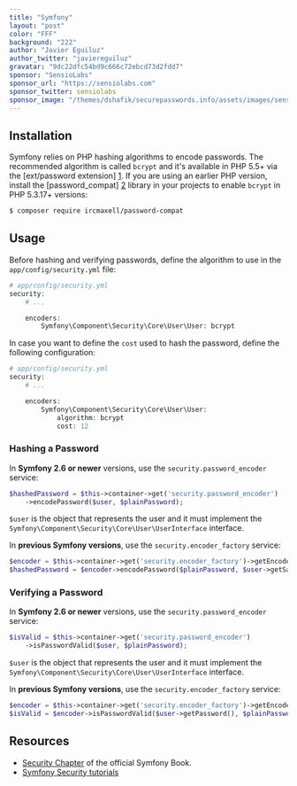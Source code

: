 ```yaml
---
title: "Symfony"
layout: "post"
color: "FFF"
background: "222"
author: "Javier Eguiluz"
author_twitter: "javiereguiluz"
gravatar: "9dc22dfc54bd9c666c72ebcd73d2fdd7"
sponsor: "SensioLabs"
sponsor_url: "https://sensiolabs.com"
sponsor_twitter: sensiolabs
sponsor_image: "/themes/dshafik/securepasswords.info/assets/images/sensiolabs.png"
---
```


## Installation

Symfony relies on PHP hashing algorithms to encode passwords. The recommended
algorithm is called `bcrypt` and it's available in PHP 5.5+ via the
[ext/password extension] [1]. If you are using an earlier PHP version, install
the [password_compat] [2] library in your  projects to enable `bcrypt` in PHP
5.3.17+ versions:

```sh
$ composer require ircmaxell/password-compat
```

## Usage

Before hashing and verifying passwords, define the algorithm to use in the
`app/config/security.yml` file:

```php
# app/config/security.yml
security:
    # ...

    encoders:
        Symfony\Component\Security\Core\User\User: bcrypt
```

In case you want to define the `cost` used to hash the password, define the
following configuration:

```php
# app/config/security.yml
security:
    # ...

    encoders:
        Symfony\Component\Security\Core\User\User:
            algorithm: bcrypt
            cost: 12
```

### Hashing a Password

In **Symfony 2.6 or newer** versions, use the `security.password_encoder`
service:

```php
$hashedPassword = $this->container->get('security.password_encoder')
    ->encodePassword($user, $plainPassword);
```

`$user` is the object that represents the user and it must implement the
`Symfony\Component\Security\Core\User\UserInterface` interface.

In **previous Symfony versions**, use the `security.encoder_factory` service:

```php
$encoder = $this->container->get('security.encoder_factory')->getEncoder($user);
$hashedPassword = $encoder->encodePassword($plainPassword, $user->getSalt());
```

### Verifying a Password

In **Symfony 2.6 or newer** versions, use the `security.password_encoder` service:

```php
$isValid = $this->container->get('security.password_encoder')
    ->isPasswordValid($user, $plainPassword);
```

`$user` is the object that represents the user and it must implement the
`Symfony\Component\Security\Core\User\UserInterface` interface.

In **previous Symfony versions**, use the `security.encoder_factory` service:

```php
$encoder = $this->container->get('security.encoder_factory')->getEncoder($user);
$isValid = $encoder->isPasswordValid($user->getPassword(), $plainPassword, $user->getSalt());
```

## Resources

* [Security Chapter](http://symfony.com/doc/current/book/security.html) of the
  official Symfony Book.
* [Symfony Security tutorials](http://symfony.com/doc/current/cookbook/security/index.html)

[1]: http://php.net/password
[2]: https://github.com/ircmaxell/password_compat
